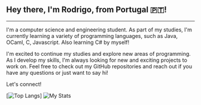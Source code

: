 <!-- 
Hi, I'm Rodrigo, from 🇵🇹
### the languages:
- `System.out.print("Java");`
- `let () = print_string "OCaml"`
- `public static string learningCSharp() => "Learning C#!";`
<a href="https://app.daily.dev/tintadaraiz"><img src="https://api.daily.dev/devcards/e2f3338c8d524af0963791232e28dbea.png?r=ykz" width="350" alt="rodrigo's Dev Card"/></a> -->

## Hey there, I'm Rodrigo, from Portugal 🇵🇹!
---

I'm a computer science and engineering student. As part of my studies, I'm currently learning a variety of programming languages, such as Java, OCaml, C, Javascript. Also learning C# by myself! 

I'm excited to continue my studies and explore new areas of programming. As I develop my skills, I'm always looking for new and exciting projects to work on. Feel free to check out my GitHub repositories and reach out if you have any questions or just want to say hi!

Let's connect!

[![Top Langs](https://github-readme-stats.vercel.app/api/top-langs/?username=tintadaraiz&layout=donut)]
![My Stats](https://github-readme-stats.vercel.app/api?username=tintadaraiz&count_private=true&show_icons=true&bg_color=00000000)
